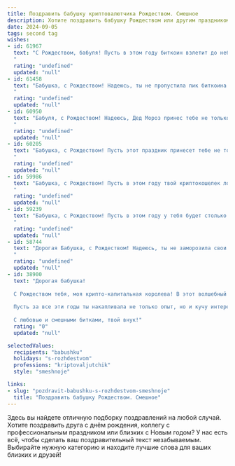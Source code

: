 ```yaml
---
title: Поздравить бабушку криптовалютчика Рождеством. Смешное
description: Хотите поздравить бабушку Рождеством или другим праздником? Наш ИИ создаст незабываемое поздравление, а вы обязательно выделитесь среди других.  
date: 2024-09-05
tags: second tag
wishes:
- id: 61967
  text: "С Рождеством, бабуля! Пусть в этом году биткоин взлетит до небес, а майнинг будет стабильным и прибыльным!
  "
  rating: "undefined"
  updated: "null"
- id: 61458
  text: "Бабушка, с Рождеством! Надеюсь, ты не пропустила пик биткоина и уже вложилась в новый перспективный альткоин?  😉 Пусть в новом году твои инвестиции будут прибыльными, а внуки - щедрыми!  ❤️
  "
  rating: "undefined"
  updated: "null"
- id: 60950
  text: "Бабуля, с Рождеством! Надеюсь, Дед Мороз принес тебе не только теплое одеяло, но и пару биткоинов, чтобы ты могла вкладывать в метавселенную, вместо того, чтобы вязать носки! 😜
  "
  rating: "undefined"
  updated: "null"
- id: 60205
  text: "Бабушка, с Рождеством! Пусть этот праздник принесет тебе не только праздничное настроение, но и пару биткоинов под елку! Пусть твоя крипто-инвестиционная стратегия будет такой же удачной, как твои борщи!
  "
  rating: "undefined"
  updated: "null"
- id: 59986
  text: "Бабушка, с Рождеством! Пусть в этом году твой криптокошелек ломится от биткоинов, а эфир не падает ниже 10 тысяч долларов! 🎄🤑
  "
  rating: "undefined"
  updated: "null"
- id: 59239
  text: "Бабушка, с Рождеством! Пусть в этом году у тебя будет столько биткоинов, сколько ворон на картине \"Птицы на пруду\" Клода Моне! 😂
  "
  rating: "undefined"
  updated: "null"
- id: 58744
  text: "Дорогая Бабушка, с Рождеством! Надеюсь, ты не заморозила свои биткоины на морозе! 🤣 Желаю тебе праздничного настроения и чтобы твой портфель  рос быстрее, чем цены на мандарины! 🍊💰
  "
  rating: "undefined"
  updated: "null"
- id: 38900
  text: "Дорогая бабушка!
  
  С Рождеством тебя, моя крипто-капитальная королева! В этот волшебный день хочу, чтобы все твои мечты были не только на блокчейне, но и исполнились в реальной жизни! Пусть из кошелька счастья криптовалюты сыплются, как снег, а заботы умножаются на ноль!
  
  Пусть за все эти годы ты накапливала не только опыт, но и кучу интересных историй, которые даже Bitcoin позавидует. Желаю удачи в трейдинге, но помни: иногда лучше держать свои активы не в интернете, а на кондитерском столе — пирожки же не так быстро обесценятся!
  
  С любовью и смешными битками, твой внук!"
  rating: "0"
  updated: "null"

selectedValues:
  recipients: "babushku"
  holidays: "s-rozhdestvom"
  professions: "kriptovaljutchik"
  style: "smeshnoje"

links:
- slug: "pozdravit-babushku-s-rozhdestvom-smeshnoje"
  title: "Поздравить бабушку Рождеством. Смешное"
---
```


Здесь вы найдете отличную подборку поздравлений на любой случай. 
Хотите поздравить друга с днём рождения, коллегу с профессиональным праздником или близких с Новым годом? У нас есть всё, чтобы сделать ваш поздравительный текст незабываемым. Выбирайте нужную категорию и находите лучшие слова для ваших близких и друзей!
